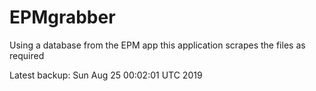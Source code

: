 # EPMgrabber
Using a database from the EPM app this application scrapes the files as required


Latest backup: Sun Aug 25 00:02:01 UTC 2019
